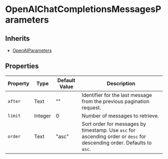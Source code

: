 # OpenAIChatCompletionsMessagesParameters

## Inherits

- [OpenAIParameters](OpenAIParameters)

## Properties

| Property | Type  | Default Value | Description |
|----------|-------|---------------|-------------|
| `after`    | Text  | ""            | Identifier for the last message from the previous pagination request. |
| `limit`    | Integer| 0            | Number of messages to retrieve. |
| `order`    | Text  | "asc"         | Sort order for messages by timestamp. Use `asc` for ascending order or `desc` for descending order. Defaults to `asc`. |
